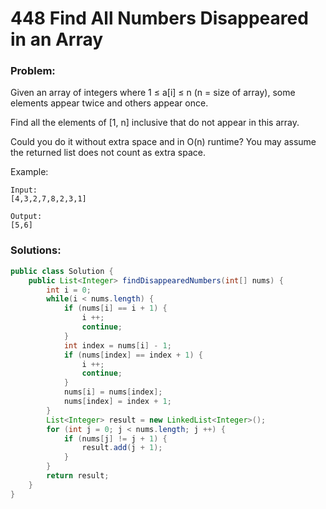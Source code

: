 # 448 Find All Numbers Disappeared in an Array

### Problem:

Given an array of integers where 1 ≤ a[i] ≤ n (n = size of array), some elements appear twice and others appear once.

Find all the elements of [1, n] inclusive that do not appear in this array.

Could you do it without extra space and in O(n) runtime? You may assume the returned list does not count as extra space.

Example:
```
Input:
[4,3,2,7,8,2,3,1]

Output:
[5,6]
```

### Solutions:

```java
public class Solution {
    public List<Integer> findDisappearedNumbers(int[] nums) {
        int i = 0;
        while(i < nums.length) {
            if (nums[i] == i + 1) {
                i ++;
                continue;
            }
            int index = nums[i] - 1;
            if (nums[index] == index + 1) {
                i ++;
                continue;
            }
            nums[i] = nums[index];
            nums[index] = index + 1;
        }
        List<Integer> result = new LinkedList<Integer>();
        for (int j = 0; j < nums.length; j ++) {
            if (nums[j] != j + 1) {
                result.add(j + 1);
            }
        }
        return result;
    }
}
```